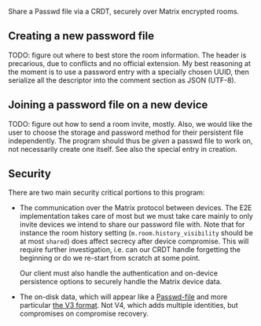 Share a Passwd file via a CRDT, securely over Matrix encrypted rooms.

## Creating a new password file

TODO: figure out where to best store the room information. The header is
precarious, due to conflicts and no official extension. My best reasoning at
the moment is to use a password entry with a specially chosen UUID, then
serialize all the descriptor into the comment section as JSON (UTF-8).

## Joining a password file on a new device

TODO: figure out how to send a room invite, mostly. Also, we would like the
user to choose the storage and password method for their persistent file
independently. The program should thus be _given_ a passwd file to work on, not
necessarily create one itself. See also the special entry in creation.

## Security

There are two main security critical portions to this program:

- The communication over the Matrix protocol between devices. The E2E
  implementation takes care of most but we must take care mainly to only invite
  devices we intend to share our password file with. Note that for instance the
  room history setting (`m.room.history_visibility` should be at most `shared`)
  does affect secrecy after device compromise. This will require further
  investigation, i.e. can our CRDT handle forgetting the beginning or do we
  re-start from scratch at some point.

  Our client must also handle the authentication and on-device persistence
  options to securely handle the Matrix device data.

- The on-disk data, which will appear like a [Passwd-file] and more particular
  [the V3 format][Passwd-V3-Format]. Not V4, which adds multiple identities,
  but compromises on compromise recovery.

[Passwd-file]: https://github.com/pwsafe/pwsafe
[Passwd-V3-Format]: https://github.com/pwsafe/pwsafe/blob/80cf00c5812ca96c813d0d24f592ff110cc8cf25/docs/formatV3.txt
